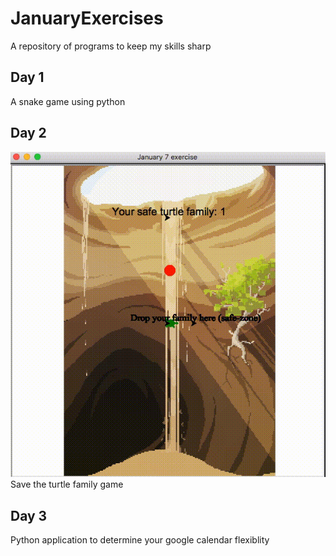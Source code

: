 # JanuaryExercises
A repository of programs to keep my skills sharp
## Day 1
A snake game using python
## Day 2
![](fam2.gif)
Save the turtle family game
## Day 3
Python application to determine your google calendar flexiblity
